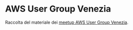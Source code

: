 # AWS User Group Venezia

Raccolta del materiale dei [meetup AWS User Group Venezia](https://www.meetup.com/aws-user-group-venezia/).
